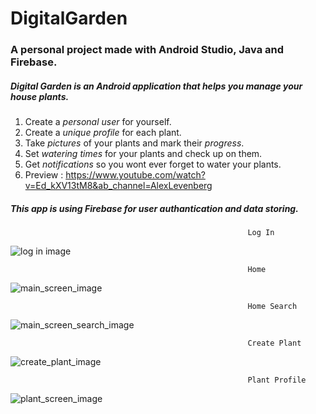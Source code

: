 # DigitalGarden
### A personal project made with **Android Studio**, **Java** and **Firebase**.

##### Digital Garden is an Android application that helps you manage your house plants.

1. Create a *personal user* for yourself.
2. Create a *unique profile* for each plant.
3. Take *pictures* of your plants and mark their *progress*.
4. Set *watering times* for your plants and check up on them.
5. Get *notifications* so you wont ever forget to water your plants.
6. Preview : https://www.youtube.com/watch?v=Ed_kXV13tM8&ab_channel=AlexLevenberg

##### **This app is using Firebase for user authantication and data storing.**

                                                         Log In
![log in image](https://i.ibb.co/cbWskGc/log-in.jpg)

                                                         Home
![main_screen_image](https://i.ibb.co/tDkCFd6/main.jpg)

                                                         Home Search
![main_screen_search_image](https://i.ibb.co/DGsyJyR/main-search.jpg)

                                                         Create Plant
![create_plant_image](https://i.ibb.co/PYsSXsn/Webp-net-resizeimage.jpg)

                                                         Plant Profile
![plant_screen_image](https://i.ibb.co/KK4TD6M/Webp-net-resizeimage.jpg)
